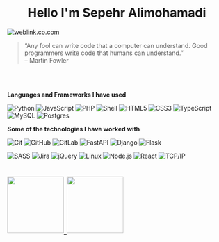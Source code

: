<h1 style="text-align:center">Hello I'm Sepehr Alimohamadi</h1>

[![weblink.co.com](https://img.shields.io/badge/-WEBLINK.CO.COM-000000?style=for-the-badge&logoColor=white)](https://www.weblink.co.com/)

>“Any fool can write code that a computer can understand. Good programmers write code that humans can understand.” <br/>– Martin Fowler


<br/>
<br/>

**Languages and Frameworks I have used**

![Python](https://img.shields.io/badge/-Python-000000?style=flat&logo=python)
![JavaScript](https://img.shields.io/badge/-JavaScript-000000?style=flat&logo=javascript)
![PHP](https://img.shields.io/badge/-PHP-000000?style=flat&logo=php)
![Shell](https://img.shields.io/badge/-Shell-000000?style=flat&logo=shell)
![HTML5](https://img.shields.io/badge/-HTML5-000000?style=flat&logo=HTML5)
![CSS3](https://img.shields.io/badge/-CSS3-000000?style=flat&logo=CSS3)
![TypeScript](https://img.shields.io/badge/-TypeScript-000000?style=flat&logo=typescript&logoColor=007ACC)
![MySQL](https://img.shields.io/badge/-MySQL-000000?style=flat&logo=MySQL)
![Postgres](https://img.shields.io/badge/-Postgresql-000000?style=flat&logo=Postgresql)

**Some of the technologies I have worked with**

![Git](https://img.shields.io/badge/-Git-000000?style=flat&logo=git&logoColor=F05032)
![GitHub](https://img.shields.io/badge/-GitHub-000000?style=flat&logo=github&logoColor=FFFFFF)
![GitLab](https://img.shields.io/badge/-GitLab-000000?style=flat&logo=gitlab&logoColor=FFFFFF)
![FastAPI](https://img.shields.io/badge/-FastAPI-000000?style=flat&logo=fastapi)
![Django](https://img.shields.io/badge/-Django-000000?style=flat&logo=django)
![Flask](https://img.shields.io/badge/-Flask-000000?style=flat&logo=flask)

![SASS](https://img.shields.io/badge/-SASS-000000?style=flat&logo=sass)
![Jira](https://img.shields.io/badge/-Jira-000000?style=flat&logo=jira-software&logoColor=white&logoColor=0052CC)
![jQuery](https://img.shields.io/badge/-jQuery-000000?style=flat&logo=jQuery&logoColor=0769AD)
![Linux](https://img.shields.io/badge/-Linux-000000?style=flat&logo=linux&logoColor=FCC624)
![Node.js](https://img.shields.io/badge/-Node.js-000000?style=flat&logo=node.js&logoColor=339933)
![React](https://img.shields.io/badge/-React-000000?style=flat&logo=React&logoColor=61DAFB)
![TCP/IP](https://img.shields.io/badge/-TCP/IP-000000?style=flat&logo=cisco&logoColor=white)

<h1>
    <a href="https://github.com/sepehrworklife">
        <img align="" height='130px' src="https://github-readme-stats.vercel.app/api?username=sepehrworklife&hide_title=true&show_icons=true&include_all_commits=true&line_height=21&bg_color=0,EC6C6C,FFD479,FFFC79,73FA79&theme=graywhite" /> <img align="" height='130px' src="https://github-readme-stats.vercel.app/api/top-langs/?username=sepehrworklife&hide_title=true&layout=compact&bg_color=0,73FA79,73FDFF,7A81FF&theme=graywhite" />
    </a>
</h1>
